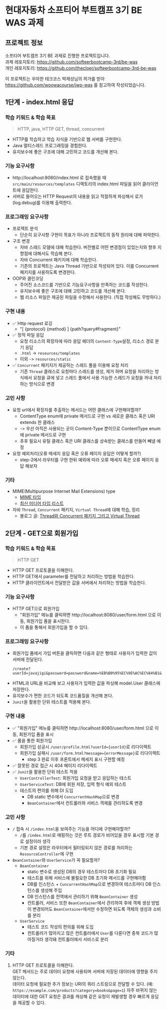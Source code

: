 # 현대자동차 소프티어 부트캠프 3기 BE WAS 과제

## 프로젝트 정보 

소프티어 부트캠프 3기 BE 과제로 진행한 프로젝트입니다.  
과제 레포지토리: https://github.com/softeerbootcamp-3rd/be-was  
개인 레포지토리: https://github.com/thecloer/softeerbootcamp-3rd-be-was  

이 프로젝트는 우아한 테크코스 박재성님의 허가를 받아 https://github.com/woowacourse/jwp-was 
를 참고하여 작성되었습니다.

## 1단계 - index.html 응답

### 학습 키워드 & 학습 목표
> HTTP, java, HTTP GET, thread, concurrent
- HTTP를 학습하고 학습 지식을 기반으로 웹 서버를 구현한다.
- Java 멀티스레드 프로그래밍을 경험한다.
- 유지보수에 좋은 구조에 대해 고민하고 코드를 개선해 본다.

### 기능 요구사항
- http://localhost:8080/index.html 로 접속했을 때 `src/main/resources/templates` 디렉토리의 index.html 파일을 읽어 클라이언트에 응답한다.
- 서버로 들어오는 HTTP Request의 내용을 읽고 적절하게 파싱해서 로거(log.debug)를 이용해 출력한다.

### 프로그래밍 요구사항 
- 프로젝트 분석
  - 단순히 요구사항 구현이 목표가 아니라 프로젝트의 동작 원리에 대해 파악한다.
- 구조 변경
  - 자바 스레드 모델에 대해 학습한다. 버전별로 어떤 변경점이 있었는지와 향후 지향점에 대해서도 학습해 본다.
  - 자바 Concurrent 패키지에 대해 학습한다.
  - 기존의 프로젝트는 Java Thread 기반으로 작성되어 있다. 이를 Concurrent 패키지를 사용하도록 변경한다.
- OOP와 클린코딩
  - 주어진 소스코드를 기반으로 기능요구사항을 만족하는 코드를 작성한다.
  - 유지보수에 좋은 구조에 대해 고민하고 코드를 개선해 본다.
  - 웹 리소스 파일은 제공된 파일을 수정해서 사용한다. (직접 작성해도 무방하다.)

### 구현 내용
- ✅ Http request 로깅
  - "[ {protocol} {method} ] {path?query#fragment}"
- ✅ 정적 파일 응답
    - 요청 리소스의 확장자에 따라 응답 헤더의 `Content-Type`설정, 리소스 경로 분기 응답
    - `.html` -> `resources/templates`
    - 이외 -> `resources/static`
- ✅ `Concurrent` 패키지가 제공하는 스레드 풀을 이용해 요청 처리
    - 기존 `Thread` 클래스로 요청마다 스레드를 생성, 제거 하며 요청을 처리하는 방식에서 요청을 큐에 넣고 스레드 풀에서 사용 가능한 스레드가 요청을 꺼내 처리하는 방식으로 변경

### 고민 사항
- 요청 url에서 확장자를 추출하는 메서드는 어떤 클래스에 구현해야할까?
    - ContentType enum에 private 메서드로 구현 vs 새로운 클래스 혹은 URI extends 한 클래스
    - -> 우선 아직은 사용되는 곳이 Content-Type 뿐이므로 ContentType enum에 private 메서드로 구현
    - 추후 필요시 유틸 클래스 혹은 URI 클래스를 상속받는 클래스를 만들어 빼낼 예정
- 요청 예외처리(오류 메세지 응답 혹은 오류 페이지 응답은 어떻게 할까?)
    - step-2에서 라우터를 구현 한뒤 예외에 따라 오류 메세지 혹은 오류 페이지 응답 해보자

### 기타
- MIME(Multipurpose Internet Mail Extensions) type
    - [MIME 타입](https://developer.mozilla.org/ko/docs/Web/HTTP/Basics_of_HTTP/MIME_types)
    - [최신 미디어 타입 리스트](https://www.iana.org/assignments/media-types/media-types.xhtml)
- 자바 `Thread`, `Concurrent` 패키지, `Virtual Thread`에 대해 학습, 정리 
  - 블로그 글: [Thread와 Concurrent 패키지 그리고 Virtual Thread](https://cloer.tistory.com/266)

## 2단계 - GET으로 회원가입

### 학습 키워드 & 학습 목표
> HTTP GET
- HTTP GET 프로토콜을 이해한다. 
- HTTP GET에서 parameter를 전달하고 처리하는 방법을 학습한다. 
- HTTP 클라이언트에서 전달받은 값을 서버에서 처리하는 방법을 학습한다.

### 기능 요구사항
- HTTP GET으로 회원가입
  - "회원가입" 메뉴를 클릭하면 http://localhost:8080/user/form.html 으로 이동, 회원가입 폼을 표시한다. 
  - 이 폼을 통해서 회원가입을 할 수 있다.

### 프로그래밍 요구사항
- 회원가입 폼에서 가입 버튼을 클릭하면 다음과 같은 형태로 사용자가 입력한 값이 서버에 전달된다.
  ```
  /create?userId=javajigi&password=password&name=%EB%B0%95%EC%9E%AC%EC%84%B1&email=javajigi%40slipp.net
  ```
- HTML과 URL을 비교해 보고 사용자가 입력한 값을 파싱해 model.User 클래스에 저장한다.
- 유지보수가 편한 코드가 되도록 코드품질을 개선해 본다.
- `Junit`을 활용한 단위 테스트를 적용해 본다.

### 구현 내용
- ✅ "회원가입" 메뉴를 클릭하면 http://localhost:8080/user/form.html 으로 이동, 회원가입 폼을 표시
- ✅ 폼을 통한 회원가입
  - 회원가입 성공시 `/user/profile.html?userId={userId}`로 리다이렉트
  - 회원가입 실패시 `/user/form.html?message={errorMessage}`로 리다이렉트
    - step 3 완료 이후 프론트에서 메세지 표시 구현할 예정
- ✅ 잘못된 경로 접근 시 404 페이지 리다이렉트
- ✅ `Junit`을 활용한 단위 테스트 적용
  - `UserControllerTest`: 회원가입 요청을 받고 응답하는 테스트
  - `UserServiceTest`: DB에 회원 저장, 입력 형식 예외 테스트
  - 테스트의 편의를 위해 DI 도입
    - DB static 변수에서 `ConcurrentHashMap`으로 변경
    - `BeanContainer`에서 컨트롤러와 서비스 객체를 관리하도록 변경

### 고민 사항
- `/` 접속 시 `/index.html`을 보여주는 기능을 어디에 구현해야할까?
  - `/`를 `/index.html`로 매핑하는 것은 루트 경로가 비어있을 경우 표시할 기본 경로 설정이라 생각
  - 기본 경로 설정은 라우터에서 필터링되지 않은 경로를 처리하는 `ResourceController`에 구현
- `BeanContainer`와 `UserService`가 꼭 필요할까?
  - `BeanContainer`
    - static 변수로 생성된 DB의 경우 테스트마다 DB 초기화 필요
    - 테스트를 위해 서비스에 불필요한 DB 초기화 메서드를 구현해야함
    - DB를 인스턴스 + `CuncurrentHashMap`으로 변경하여 테스트마다 DB 인스턴스를 생성해 주입
    - DB 인스턴스를 전역에서 관리하기 위해 `BeanContainer` 생성
    - 컨트롤러, 서비스 또한 `BeanContainer`에서 관리하여 후에 객체 생성 방법이 변경되어도 `BeanContainer`에서만 수정하면 되도록 객체의 생성과 소비를 분리
  - `UserService`
    - 테스트 코드 작성의 편의를 위해 도입
    - 컨트롤러가 많아지고 많은 컨트롤러에서 `User`를 다룬다면 중복 코드가 많아질거라 생각돼 컨트롤러에서 서비스로 분리

### 기타
1. HTTP GET 프로토콜을 이해한다.  
GET 메서드는 주로 데이터 요청에 사용되며 서버에 저장된 데이터에 영향을 주지 않는다.  
데이터 요청에 필요한 추가 정보는 URI의 쿼리 스트링으로 전달할 수 있다. (예: `https://example.com/products?category=books&page=1`)
자주 바뀌지 않는 데이터에 대한 GET 요청은 결과를 캐싱해 같은 요청이 재발생할 경우 빠르게 응답을 제공할 수 있다.
